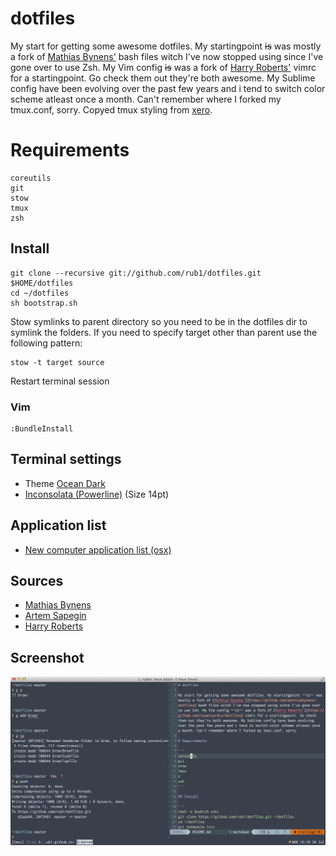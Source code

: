 # dotfiles

My start for getting some awesome dotfiles. My startingpoint ~~is~~ was mostly a fork of [Mathias Bynens'](https://github.com/mathiasbynens/dotfiles) bash files witch I've now stopped using since I've gone over to use Zsh. My Vim config ~~is~~ was a fork of [Harry Roberts'](https://github.com/csswizardry/dotfiles) vimrc for a startingpoint. Go check them out they're both awesome. My Sublime config have been evolving over the past few years and i tend to switch color scheme atleast once a month. Can't remember where I forked my tmux.conf, sorry. Copyed tmux styling from [xero](https://github.com/xero/dotfiles).

# Requirements

```
coreutils
git
stow
tmux
zsh
```

## Install

``` 
git clone --recursive git://github.com/rub1/dotfiles.git $HOME/dotfiles
cd ~/dotfiles
sh bootstrap.sh
```

Stow symlinks to parent directory so you need to be in the dotfiles dir to symlink the folders. If you need to specify target other than parent use the following pattern:

```
stow -t target source
```

Restart terminal session

### Vim

``` 
:BundleInstall
```

## Terminal settings

- Theme [Ocean Dark](https://github.com/chriskempson/base16-iterm2)
- [Inconsolata (Powerline)](https://github.com/Lokaltog/powerline-fonts/tree/master/Inconsolata) (Size 14pt)

## Application list

- [New computer application list (osx)](Applications.md)

## Sources

- [Mathias Bynens](https://github.com/mathiasbynens/dotfiles) 
- [Artem Sapegin](https://github.com/sapegin/dotfiles)
- [Harry Roberts](https://github.com/csswizardry/dotfiles)

## Screenshot

![Screenshot of terminal](screenshot.png)
